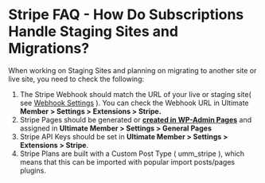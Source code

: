 ---
---
# Stripe FAQ - How Do Subscriptions Handle Staging Sites and Migrations?
 When working on Staging Sites and planning on migrating to another site or live site, you need to check the following:

1. The Stripe Webhook should match the URL of your live or staging site( see  [Webhook Settings](/docs-v3/um-stripe/article/1607-stripe-setting-up-webhook-and-test-public-keys)  ). You can check the Webhook URL in Ultimate <strong>Member &gt; Settings &gt; Extensions &gt; Stripe.</strong>
2. Stripe Pages should be generated or  <strong>[created in WP-Admin Pages](/docs-v3/um-stripe/article/1900-how-to-create-stripe-pages-manually)</strong> and assigned in <strong>Ultimate Member &gt; Settings &gt; General Pages</strong>
3. Stripe API Keys should be set in <strong>Ultimate Member &gt; Settings &gt; Extensions &gt; Stripe</strong>.
4. Stripe Plans are built with a Custom Post Type ( umm\_stripe ), which means that this can be imported with popular import posts/pages plugins.